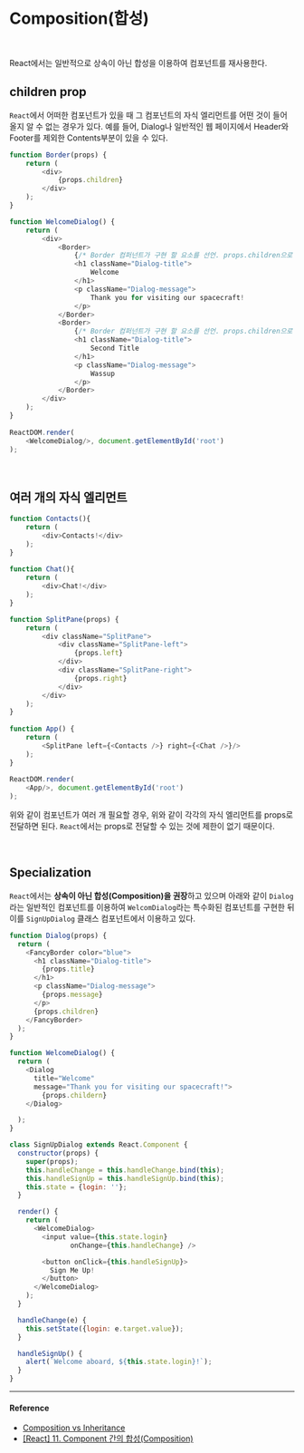 # Composition(합성)

<br/>

React에서는 일반적으로 상속이 아닌 합성을 이용하여 컴포넌트를 재사용한다.

## children prop

`React`에서 어떠한 컴포넌트가 있을 때 그 컴포넌트의 자식 엘리먼트를 어떤 것이 들어올지 알 수 없는 경우가 있다.
예를 들어, Dialog나 일반적인 웹 페이지에서 Header와 Footer를 제외한 Contents부분이 있을 수 있다.

```js
function Border(props) {
    return (
        <div>
            {props.children}
        </div>
    );
}
```

```js
function WelcomeDialog() {
    return (
        <div>
            <Border>
                {/* Border 컴퍼넌트가 구현 할 요소를 선언. props.children으로 호출한다.*/}
                <h1 className="Dialog-title">
                    Welcome
                </h1>
                <p className="Dialog-message">
                    Thank you for visiting our spacecraft!
                </p>
            </Border>
            <Border>
                {/* Border 컴퍼넌트가 구현 할 요소를 선언. props.children으로 호출한다.*/}
                <h1 className="Dialog-title">
                    Second Title
                </h1>
                <p className="Dialog-message">
                    Wassup
                </p>
            </Border>
        </div>
    );
}
 
ReactDOM.render(
    <WelcomeDialog/>, document.getElementById('root')
);
```

<br/>

## 여러 개의 자식 엘리먼트

```js
function Contacts(){
    return (
        <div>Contacts!</div>
    );
}
 
function Chat(){
    return (
        <div>Chat!</div>
    );
}
```

```js
function SplitPane(props) {
    return (
        <div className="SplitPane">
            <div className="SplitPane-left">
                {props.left}
            </div>
            <div className="SplitPane-right">
                {props.right}
            </div>
        </div>
    );
}
 
function App() {
    return (
        <SplitPane left={<Contacts />} right={<Chat />}/>
    );
}
 
ReactDOM.render(
    <App/>, document.getElementById('root')
);

```

위와 같이 컴포넌트가 여러 개 필요할 경우, 위와 같이 각각의 자식 엘리먼트를 props로 전달하면 된다. `React`에서는 props로 전달할 수 있는 것에 제한이 없기 때문이다.

<br/>

## Specialization

`React`에서는 **상속이 아닌 합성(Composition)을 권장**하고 있으며 아래와 같이 `Dialog`라는 일반적인 컴포넌트를 이용하여 `WelcomDialog`라는 특수화된 컴포넌트를 구현한 뒤 이를 `SignUpDialog` 클래스 컴포넌트에서 이용하고 있다.

```js
function Dialog(props) {
  return (
    <FancyBorder color="blue">
      <h1 className="Dialog-title">
        {props.title}
      </h1>
      <p className="Dialog-message">
        {props.message}
      </p>
      {props.children}
    </FancyBorder>
  );
}
```

```js
function WelcomeDialog() {
  return (
    <Dialog
      title="Welcome"
      message="Thank you for visiting our spacecraft!">
        {props.childern}
    </Dialog>

  );
}
```

```js
class SignUpDialog extends React.Component {
  constructor(props) {
    super(props);
    this.handleChange = this.handleChange.bind(this);
    this.handleSignUp = this.handleSignUp.bind(this);
    this.state = {login: ''};
  }

  render() {
    return (
      <WelcomeDialog>
        <input value={this.state.login}
               onChange={this.handleChange} />

        <button onClick={this.handleSignUp}>
          Sign Me Up!
        </button>
      </WelcomeDialog>
    );
  }

  handleChange(e) {
    this.setState({login: e.target.value});
  }

  handleSignUp() {
    alert(`Welcome aboard, ${this.state.login}!`);
  }
}
```

---

#### Reference

- [Composition vs Inheritance](https://ko.reactjs.org/docs/composition-vs-inheritance.html)
- [[React] 11. Component 간의 합성(Composition)](https://blog.sonim1.com/186)

